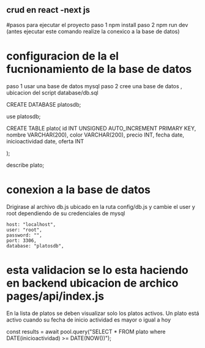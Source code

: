 ## crud en react -next js 

#pasos para ejecutar el proyecto
paso 1 npm install
paso 2 npm run dev   (antes ejecutar este comando realize la conexico a la base de datos)

# configuracion de la el fucnionamiento de la base de datos
paso 1 usar una base de datos mysql
paso 2 cree una base de datos , ubicacion del script database/db.sql

CREATE DATABASE platosdb;

use platosdb;

CREATE TABLE plato(
  id INT UNSIGNED AUTO_INCREMENT PRIMARY KEY,
nombre VARCHAR(200),
color VARCHAR(200),
precio INT,
fecha date,
inicioactividad date,
oferta INT  

);

describe plato;


# conexion a la base de datos
Drigirase al archivo db.js  ubicado en la ruta config/db.js y cambie el user y root dependiendo de 
su credenciales de mysql

    host: "localhost",
    user: "root",
    password: "",
    port: 3306,
    database: "platosdb",


# esta validacion se lo esta haciendo en backend ubicacion de archico pages/api/index.js

En la lista de platos se deben visualizar solo los platos activos. Un plato está activo cuando su fecha de inicio actividad es mayor o igual a hoy

 const results = await pool.query("SELECT * FROM plato where  DATE(inicioactividad) >= DATE(NOW())");
  
